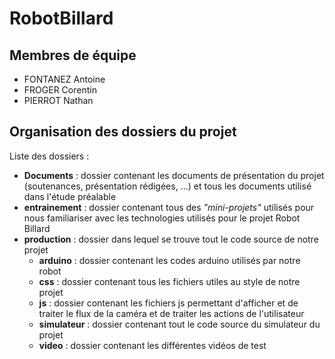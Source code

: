 # RobotBillard  
## Membres de équipe  
- FONTANEZ Antoine
- FROGER Corentin
- PIERROT Nathan

## Organisation des dossiers du projet

Liste des dossiers :
- **Documents** : dossier contenant les documents de présentation du projet (soutenances, présentation rédigées, ...) et tous les documents utilisé dans l'étude préalable
- **entrainement** : dossier contenant tous des *"mini-projets"* utilisés pour nous familiariser avec les technologies utilisés pour le projet Robot Billard
- **production** : dossier dans lequel se trouve tout le code source de notre projet
    - **arduino** : dossier contenant les codes arduino utilisés par notre robot
    - **css** : dossier contenant tous les fichiers utiles au style de notre projet
    - **js** : dossier contenant les fichiers js permettant d'afficher et de traiter le flux de la caméra et de traiter les actions de l'utilisateur
    - **simulateur** : dossier contenant tout le code source du simulateur du projet
    - **video** : dossier contenant les différentes vidéos de test
